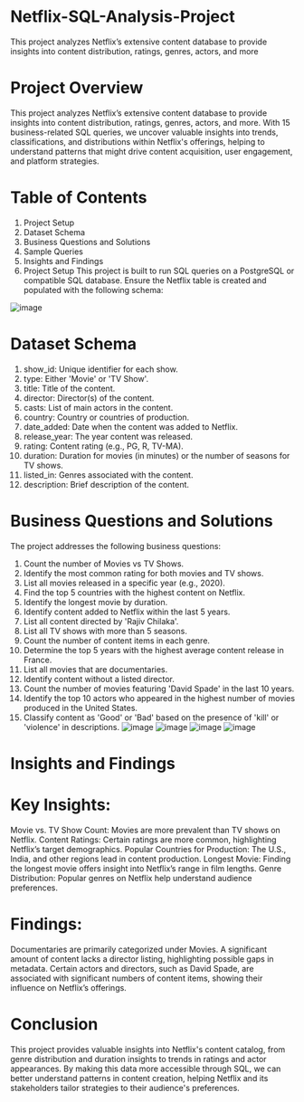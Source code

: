 # Netflix-SQL-Analysis-Project
This project analyzes Netflix’s extensive content database to provide insights into content distribution, ratings, genres, actors, and more
# Project Overview
This project analyzes Netflix’s extensive content database to provide insights into content distribution, ratings, genres, actors, and more. With 15 business-related SQL queries, we uncover valuable insights into trends, classifications, and distributions within Netflix's offerings, helping to understand patterns that might drive content acquisition, user engagement, and platform strategies.

# Table of Contents
1. Project Setup
2. Dataset Schema
3. Business Questions and Solutions
4. Sample Queries
5. Insights and Findings
6. Project Setup
This project is built to run SQL queries on a PostgreSQL or compatible SQL database. Ensure the Netflix table is created and populated with the following schema:

![image](https://github.com/user-attachments/assets/c3bbb568-5963-4b3a-adc5-b66252e77f9a)
# Dataset Schema
1. show_id: Unique identifier for each show.
2. type: Either 'Movie' or 'TV Show'.
3. title: Title of the content.
4. director: Director(s) of the content.
5. casts: List of main actors in the content.
6. country: Country or countries of production.
7. date_added: Date when the content was added to Netflix.
8. release_year: The year content was released.
9. rating: Content rating (e.g., PG, R, TV-MA).
10. duration: Duration for movies (in minutes) or the number of seasons for TV shows.
11. listed_in: Genres associated with the content.
12. description: Brief description of the content.
# Business Questions and Solutions
The project addresses the following business questions:
1. Count the number of Movies vs TV Shows.
2. Identify the most common rating for both movies and TV shows.
3. List all movies released in a specific year (e.g., 2020).
4. Find the top 5 countries with the highest content on Netflix.
5. Identify the longest movie by duration.
6. Identify content added to Netflix within the last 5 years.
7. List all content directed by 'Rajiv Chilaka'.
8. List all TV shows with more than 5 seasons.
9. Count the number of content items in each genre.
10. Determine the top 5 years with the highest average content release in France.
11. List all movies that are documentaries.
12. Identify content without a listed director.
13. Count the number of movies featuring 'David Spade' in the last 10 years.
14. Identify the top 10 actors who appeared in the highest number of movies produced in the United States.
15. Classify content as 'Good' or 'Bad' based on the presence of 'kill' or 'violence' in descriptions.
![image](https://github.com/user-attachments/assets/960e915e-5f0f-4b92-8edb-ab7193ff4f40)
![image](https://github.com/user-attachments/assets/3980d45f-4b32-454a-834c-b664768a4f16)
![image](https://github.com/user-attachments/assets/22ac820a-983c-49a5-88ff-f54df9aec85c)
![image](https://github.com/user-attachments/assets/b6833ef0-5ac8-4a7a-bc39-59e0bdc60ea2)

# Insights and Findings
# Key Insights:
Movie vs. TV Show Count: Movies are more prevalent than TV shows on Netflix.
Content Ratings: Certain ratings are more common, highlighting Netflix’s target demographics.
Popular Countries for Production: The U.S., India, and other regions lead in content production.
Longest Movie: Finding the longest movie offers insight into Netflix’s range in film lengths.
Genre Distribution: Popular genres on Netflix help understand audience preferences.
# Findings:
Documentaries are primarily categorized under Movies.
A significant amount of content lacks a director listing, highlighting possible gaps in metadata.
Certain actors and directors, such as David Spade, are associated with significant numbers of content items, showing their influence on Netflix’s offerings.
# Conclusion
This project provides valuable insights into Netflix's content catalog, from genre distribution and duration insights to trends in ratings and actor appearances.
By making this data more accessible through SQL, we can better understand patterns in content creation, helping Netflix and its stakeholders tailor strategies to their audience's preferences.

